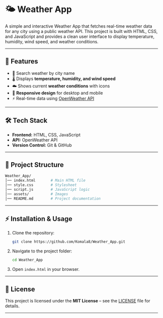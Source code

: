 # 🌤️ Weather App

A simple and interactive Weather App that fetches real-time weather data for any city using a public weather API. This project is built with  HTML, CSS, and JavaScript  and provides a clean user interface to display temperature, humidity, wind speed, and weather conditions.

---

## 🚀 Features

* 🔎 Search weather by city name
* 🌡️ Displays **temperature, humidity, and wind speed**
* ☁️ Shows current **weather conditions** with icons
* 📱 **Responsive design** for desktop and mobile
* ⚡ Real-time data using [OpenWeather API](https://openweathermap.org/)

---

## 🛠️ Tech Stack

* **Frontend:** HTML, CSS, JavaScript
* **API:** OpenWeather API
* **Version Control:** Git & GitHub

---

## 📂 Project Structure

```bash
Weather_App/
│── index.html       # Main HTML file
│── style.css        # Stylesheet
│── script.js        # JavaScript logic
│── assets/          # Images
│── README.md        # Project documentation
```

---

## ⚡ Installation & Usage

1. Clone the repository:

   ```bash
   git clone https://github.com/Komala8/Weather_App.git
   ```
2. Navigate to the project folder:

   ```bash
   cd Weather_App
   ```
3. Open `index.html` in your browser.
---

## 📜 License

This project is licensed under the **MIT License** – see the [LICENSE](LICENSE) file for details.

---

